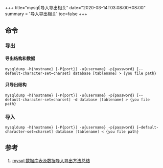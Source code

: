 +++
title="mysql|导入导出相关"
date="2020-03-14T03:08:00+08:00"
summary = '导入导出相关'
toc=false
+++

命令
----

### 导出

#### 导出结构和数据

`mysqldump -h{hostname} [-P{port}] -u{username} -p{password} [--default-character-set=charset] database [tablename] > {you file path}`

#### 只导出结构

`mysqldump -h{hostname} [-P{port}] -u{username} -p{password} [--default-character-set=charset] -d database [tablename] > {you file path}`

### 导入

`mysqldump -h{hostname} [-P{port}] -u{username} -p{password} [–default-character-set=charset] database [tablename] < {you file path}`

参考
----

1.	[mysql 数据库表及数据导入导出方法总结](https://researchlab.github.io/2017/02/22/mysql-import-export-summary/)

